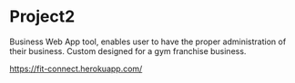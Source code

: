# Project2

Business  Web App tool, enables user to have the proper administration of their business. Custom designed for a gym franchise business.

https://fit-connect.herokuapp.com/

